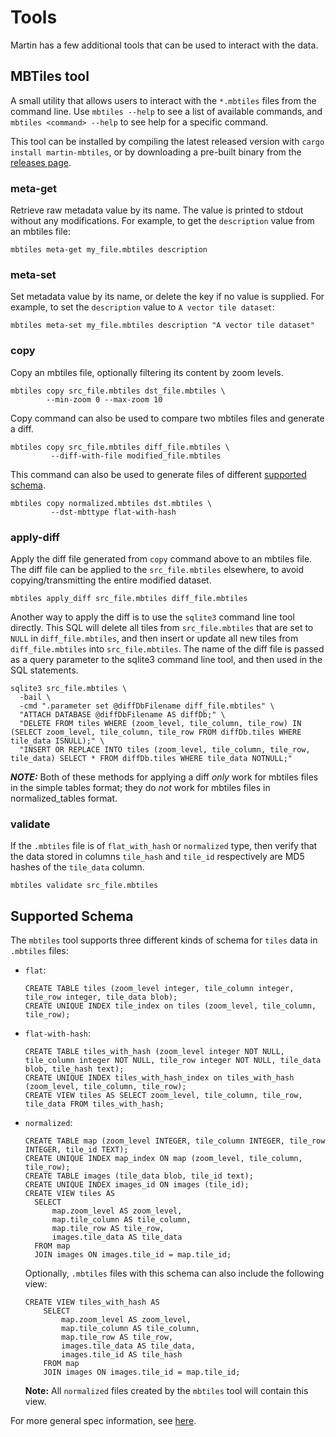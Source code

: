 # Tools

Martin has a few additional tools that can be used to interact with the data.

## MBTiles tool
A small utility that allows users to interact with the `*.mbtiles` files from the command line. Use `mbtiles --help` to see a list of available commands, and `mbtiles <command> --help` to see help for a specific command.

This tool can be installed by compiling the latest released version with `cargo install martin-mbtiles`, or by downloading a pre-built binary from the [releases page](https://github.com/maplibre/martin/releases/latest).

### meta-get
Retrieve raw metadata value by its name. The value is printed to stdout without any modifications.  For example, to get the `description` value from an mbtiles file:

```shell
mbtiles meta-get my_file.mbtiles description
```

### meta-set
Set metadata value by its name, or delete the key if no value is supplied. For example, to set the `description` value to `A vector tile dataset`:

```shell
mbtiles meta-set my_file.mbtiles description "A vector tile dataset"
```

### copy
Copy an mbtiles file, optionally filtering its content by zoom levels.

```shell
mbtiles copy src_file.mbtiles dst_file.mbtiles \
        --min-zoom 0 --max-zoom 10
```

Copy command can also be used to compare two mbtiles files and generate a diff.
```shell
mbtiles copy src_file.mbtiles diff_file.mbtiles \
         --diff-with-file modified_file.mbtiles
```

This command can also be used to generate files of different [supported schema](##supported-schema).
```shell
mbtiles copy normalized.mbtiles dst.mbtiles \
         --dst-mbttype flat-with-hash
```
### apply-diff
Apply the diff file generated from `copy` command above to an mbtiles file. The diff file can be applied to the `src_file.mbtiles` elsewhere, to avoid copying/transmitting the entire modified dataset.
```shell
mbtiles apply_diff src_file.mbtiles diff_file.mbtiles
```

Another way to apply the diff is to use the `sqlite3` command line tool directly. This SQL will delete all tiles from `src_file.mbtiles` that are set to `NULL` in `diff_file.mbtiles`, and then insert or update all new tiles from `diff_file.mbtiles` into `src_file.mbtiles`. The name of the diff file is passed as a query parameter to the sqlite3 command line tool, and then used in the SQL statements.
```shell
sqlite3 src_file.mbtiles \
  -bail \
  -cmd ".parameter set @diffDbFilename diff_file.mbtiles" \
  "ATTACH DATABASE @diffDbFilename AS diffDb;" \
  "DELETE FROM tiles WHERE (zoom_level, tile_column, tile_row) IN (SELECT zoom_level, tile_column, tile_row FROM diffDb.tiles WHERE tile_data ISNULL);" \
  "INSERT OR REPLACE INTO tiles (zoom_level, tile_column, tile_row, tile_data) SELECT * FROM diffDb.tiles WHERE tile_data NOTNULL;"
```

**_NOTE:_** Both of these methods for applying a diff _only_ work for mbtiles files in the simple tables format; they do _not_ work for mbtiles files in normalized_tables format.

### validate
If the `.mbtiles` file is of `flat_with_hash` or `normalized` type, then verify that the data stored in columns `tile_hash` and `tile_id` respectively are MD5 hashes of the `tile_data` column.
```shell
mbtiles validate src_file.mbtiles
```

## Supported Schema
The `mbtiles` tool supports three different kinds of schema for `tiles` data in `.mbtiles` files:

- `flat`: 
    ```
    CREATE TABLE tiles (zoom_level integer, tile_column integer, tile_row integer, tile_data blob);
    CREATE UNIQUE INDEX tile_index on tiles (zoom_level, tile_column, tile_row);
    ```
- `flat-with-hash`:
    ```
    CREATE TABLE tiles_with_hash (zoom_level integer NOT NULL, tile_column integer NOT NULL, tile_row integer NOT NULL, tile_data blob, tile_hash text);
    CREATE UNIQUE INDEX tiles_with_hash_index on tiles_with_hash (zoom_level, tile_column, tile_row);
    CREATE VIEW tiles AS SELECT zoom_level, tile_column, tile_row, tile_data FROM tiles_with_hash;
    ```
- `normalized`:
    ```
    CREATE TABLE map (zoom_level INTEGER, tile_column INTEGER, tile_row INTEGER, tile_id TEXT); 
    CREATE UNIQUE INDEX map_index ON map (zoom_level, tile_column, tile_row);
    CREATE TABLE images (tile_data blob, tile_id text);
    CREATE UNIQUE INDEX images_id ON images (tile_id);
    CREATE VIEW tiles AS
      SELECT
          map.zoom_level AS zoom_level,
          map.tile_column AS tile_column,
          map.tile_row AS tile_row,
          images.tile_data AS tile_data
      FROM map
      JOIN images ON images.tile_id = map.tile_id;
    ```
  Optionally, `.mbtiles` files with this schema can also include the following view:
  ```
  CREATE VIEW tiles_with_hash AS
      SELECT
          map.zoom_level AS zoom_level,
          map.tile_column AS tile_column,
          map.tile_row AS tile_row,
          images.tile_data AS tile_data,
          images.tile_id AS tile_hash
      FROM map
      JOIN images ON images.tile_id = map.tile_id;
  ```
  **__Note:__** All `normalized` files created by the `mbtiles` tool will contain this view.

For more general spec information, see [here](https://github.com/mapbox/mbtiles-spec#readme).

